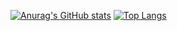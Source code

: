 [![Anurag's GitHub stats](https://github-readme-stats.vercel.app/api?username=AndreKoloda&count_private=true&show_icons=true&theme=dark)](https://github.com/anuraghazra/github-readme-stats)
[![Top Langs](https://github-readme-stats.vercel.app/api/top-langs/?username=AndreKoloda&count_private=true&layout=compact&show_icons=true&theme=dark)](https://github.com/anuraghazra/github-readme-stats)
